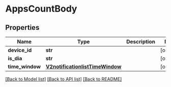 # AppsCountBody

## Properties
Name | Type | Description | Notes
------------ | ------------- | ------------- | -------------
**device_id** | **str** |  | [optional] 
**is_dia** | **str** |  | [optional] 
**time_window** | [**V2notificationlistTimeWindow**](V2notificationlistTimeWindow.md) |  | [optional] 

[[Back to Model list]](../README.md#documentation-for-models) [[Back to API list]](../README.md#documentation-for-api-endpoints) [[Back to README]](../README.md)

